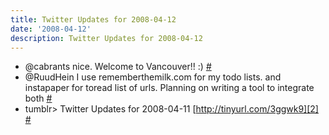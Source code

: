 ```yaml
---
title: Twitter Updates for 2008-04-12
date: '2008-04-12'
description: Twitter Updates for 2008-04-12
---
```


* @cabrants nice. Welcome to Vancouver!! :) [\#][0]
* @RuudHein I use rememberthemilk.com for my todo lists. and instapaper for toread list of urls. Planning on writing a tool to integrate both [\#][1]
* tumblr\> Twitter Updates for 2008-04-11 [http://tinyurl.com/3ggwk9][2] [\#][3]


[0]: http://twitter.com/shvelmur/statuses/787653227
[1]: http://twitter.com/shvelmur/statuses/787653580
[2]: http://tinyurl.com/3ggwk9
[3]: http://twitter.com/shvelmur/statuses/787672655